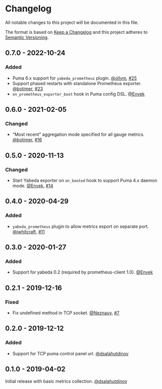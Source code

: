# Changelog

All notable changes to this project will be documented in this file.

The format is based on [Keep a Changelog](http://keepachangelog.com/en/1.0.0/)
and this project adheres to [Semantic Versioning](http://semver.org/spec/v2.0.0.html).

## 0.7.0 - 2022-10-24

### Added

 - Puma 6.x support for `yabeda_prometheus` plugin. [@ollym][], [#25](https://github.com/yabeda-rb/yabeda-puma-plugin/pull/25)
 - Support phased restarts with standalone Prometheus exporter. [@botimer][], [#23](https://github.com/yabeda-rb/yabeda-puma-plugin/pull/23)
 - `on_prometheus_exporter_boot` hook in Puma config DSL. [@Envek][]

## 0.6.0 - 2021-02-05

### Changed

- “Most recent” aggregation mode specified for all gauge metrics. [@botimer], [#16](https://github.com/yabeda-rb/yabeda-puma-plugin/pull/16)

## 0.5.0 - 2020-11-13

### Changed

- Start Yabeda exporter on `on_booted` hook to support Puma 4.x daemon mode. [@Envek], [#14](https://github.com/yabeda-rb/yabeda-puma-plugin/pull/14)

## 0.4.0 - 2020-04-29

### Added

- `yabeda_prometheus` plugin to allow metrics export on separate port. [@jwhitcraft], [#11](https://github.com/yabeda-rb/yabeda-puma-plugin/pull/11)

## 0.3.0 - 2020-01-27

### Added

- Support for yabeda 0.2 (required by prometheus-client 1.0). [@Envek]

## 0.2.1 - 2019-12-16

### Fixed

- Fix undefined method in TCP socket. [@Neznauy], [#7](https://github.com/yabeda-rb/yabeda-puma-plugin/pull/7)

## 0.2.0 - 2019-12-12

### Added

- Support for TCP puma control panel url. [@dsalahutdinov]

## 0.1.0 - 2019-04-02

Initial release with basic metrics collection. [@dsalahutdinov]

[@ollym]: https://github.com/ollym "Oliver Morgan"
[@botimer]: https://github.com/botimer "Noah Botimer"
[@jwhitcraft]: https://github.com/jwhitcraft "Jon Whitcraft"
[@Neznauy]: https://github.com/Neznauy "Aleksandr Shlyakov"
[@Envek]: https://github.com/Envek "Andrey Novikov"
[@dsalahutdinov]: https://github.com/dsalahutdinov "Dmitry Salahutdinov"
